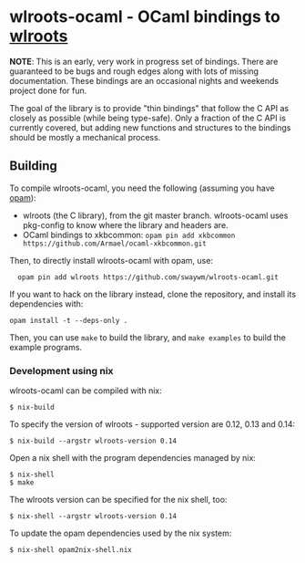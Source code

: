 # wlroots-ocaml - OCaml bindings to [wlroots](https://github.com/swaywm/wlroots)

**NOTE**: This is an early, very work in progress set of bindings. There are
guaranteed to be bugs and rough edges along with lots of missing documentation.
These bindings are an occasional nights and weekends project done for fun.

The goal of the library is to provide "thin bindings" that follow the C API as
closely as possible (while being type-safe). Only a fraction of the C API is
currently covered, but adding new functions and structures to the bindings
should be mostly a mechanical process.

## Building

To compile wlroots-ocaml, you need the following (assuming you have
[opam](https://opam.ocaml.org)):

- wlroots (the C library), from the git master branch. wlroots-ocaml uses
  pkg-config to know where the library and headers are.
- OCaml bindings to xkbcommon: `opam pin add xkbcommon https://github.com/Armael/ocaml-xkbcommon.git`

Then, to directly install wlroots-ocaml with opam, use:

```
  opam pin add wlroots https://github.com/swaywm/wlroots-ocaml.git
```

If you want to hack on the library instead, clone the repository, and install
its dependencies with:

```
opam install -t --deps-only .
```

Then, you can use `make` to build the library, and `make examples` to build the
example programs.

### Development using nix

wlroots-ocaml can be compiled with nix:

    $ nix-build

To specify the version of wlroots - supported version are 0.12, 0.13 and 0.14:

    $ nix-build --argstr wlroots-version 0.14

Open a nix shell with the program dependencies managed by nix:

    $ nix-shell
    $ make

The wlroots version can be specified for the nix shell, too:

    $ nix-shell --argstr wlroots-version 0.14

To update the opam dependencies used by the nix system:

    $ nix-shell opam2nix-shell.nix
